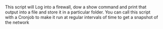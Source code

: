 This script will Log into a firewall, dow a show command and print that output into a file and store it in a particular folder. You can call this script with a Cronjob to make it run at regular intervals of time to get a snapshot of the network
